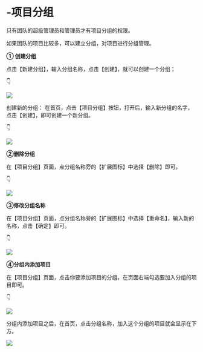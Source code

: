 # -项目分组

只有团队的超级管理员和管理员才有项目分组的权限。

如果团队的项目比较多，可以建立分组，对项目进行分组管理。



**① 创建分组**

点击【新建分组】，输入分组名称，点击【创建】，就可以创建一个分组；

👇

![](https://images-cdn.shimo.im/uLPBEde7ItUUTQtq/8.gif)

创建新的分组： 在首页，点击【项目分组】按钮，打开后，输入新分组的名字，点击【创建】，即可创建一个新分组。

👇

![](https://images-cdn.shimo.im/40vKDA002dkI7Cou/9.gif)

**②删除分组**

在【项目分组】页面，点分组名称旁的【扩展图标】中选择【删除】即可。

👇

![](https://images-cdn.shimo.im/sunMZzTyxt4gj8bi/10.png!thumbnail)

**③修改分组名称**

在【项目分组】页面，点分组名称旁的【扩展图标】中选择【重命名】，输入新的名称，点击【确定】即可。

👇

![](https://images-cdn.shimo.im/SAVyM9Q1QLAXMRmo/11.png!thumbnail)

**④分组内添加项目**

在【项目分组】页面，点击你要添加项目的分组，在页面右端勾选要加入分组的项目即可。

👇

![](https://images-cdn.shimo.im/qkHBGQchluUH3QpI/12.png!thumbnail)

分组内添加项目之后，在首页，点击分组名称，加入这个分组的项目就会显示在下方。

![](https://images-cdn.shimo.im/UXEzyRAzhqUVsPxR/13.png!thumbnail)



